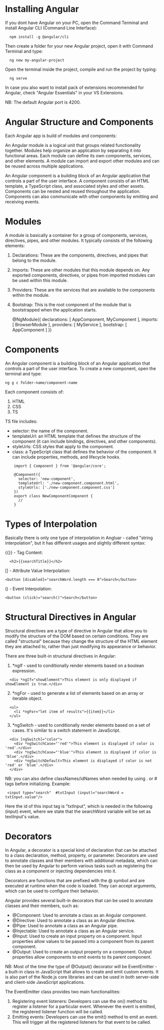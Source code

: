 # Installing Angular

If you dont have Angular on your PC, open the Command Terminal and install Angular CLI (Command Line Interface):

      npm install -g @angular/cli

Then create a folder for your new Angular project, open it with Command Terminal and type:

      ng new my-angular-project

Open the terminal inside the project, compile and run the project by typing:

      ng serve

In case you also want to install pack of extensions recommended for Angular, check "Angular Essentials" in your VS Extensions.

NB: The default Angular port is 4200.

# Angular Structure and Components

Each Angular app is build of modules and components:

An Angular module is a logical unit that groups related functionality together. Modules help organize an application by separating it into functional areas. Each module can define its own components, services, and other elements. A module can import and export other modules and can be reused across multiple applications.

An Angular component is a building block of an Angular application that controls a part of the user interface. A component consists of an HTML template, a TypeScript class, and associated styles and other assets. Components can be nested and reused throughout the application. Components can also communicate with other components by emitting and receiving events.

# Modules

A module is basically a container for a group of components, services, directives, pipes, and other modules. It typically consists of the following elements:

1. Declarations: These are the components, directives, and pipes that belong to the module.
2. Imports: These are other modules that this module depends on. Any exported components, directives, or pipes from imported modules can be used within this module.
3. Providers: These are the services that are available to the components within the module.
4. Bootstrap: This is the root component of the module that is bootstrapped when the application starts.

    @NgModule({
      declarations: [
        AppComponent,
        MyComponent
      ],
      imports: [
        BrowserModule
      ],
      providers: [
        MyService
      ],
      bootstrap: [
        AppComponent
      ]
    })

# Components

An Angular component is a building block of an Angular application that controls a part of the user interface. To create a new component, open the terminal and type:

    ng g c folder-name/component-name

Each component consists of:

1. HTML
2. CSS
3. TS

TS file includes:
- selector: the name of the component.
- templateUrl: an HTML template that defines the structure of the component (it can include bindings, directives, and other components).
- styleUrls:  CSS styles that apply to the component.
- class: a TypeScript class that defines the behavior of the component. It can include properties, methods, and lifecycle hooks.
```
    import { Component } from '@angular/core';

    @Component({
      selector: 'new-component',
      templateUrl: './new-component.component.html',
      styleUrls: ['./new-component.component.css']
    })
    export class NewComponentComponent {
      //
    }
```
# Types of Interpolation

Basically there is only one type of interpolation in Angluar - called "string interpolation", but it has different usages and slightly different syntax:

{{}} - Tag Content:

      <h2>{{searchTitle}}</h2>

[] - Attribute Value Interpolation:

    <button [disabled]="searchWord.length === 0">Search</button>

() - Event Interpolation:

    <button (click)="search()">Search</button>

# Structural Directives in Angular

Structural directives are a type of directive in Angular that allow you to modify the structure of the DOM based on certain conditions. They are called "structural" because they change the structure of the HTML element they are attached to, rather than just modifying its appearance or behavior.

There are three built-in structural directives in Angular:

1. *ngIf - used to conditionally render elements based on a boolean expression. 
```
  <div *ngIf="showElement">This element is only displayed if showElement is true.</div>
```
2. *ngFor - used to generate a list of elements based on an array or iterable object. 
```
  <ul>
    <li *ngFor="let item of results">{{item}}</li>
  </ul>
```
3. *ngSwitch -  used to conditionally render elements based on a set of cases. It's similar to a switch statement in JavaScript.

```
  <div [ngSwitch]="color">
    <div *ngSwitchCase="'red'">This element is displayed if color is 'red'.</div>
    <div *ngSwitchCase="'blue'">This element is displayed if color is 'blue'.</div>
    <div *ngSwitchDefault>This element is displayed if color is not 'red' or 'blue'.</div>
  </div>
```
NB: you can also define classNames/idNames when needed by using . or # tags before initializing. Example: 

     <input type="search"  #txtInput (input)="searchWord = txtInput.value"/>

Here the id of this input tag is "txtInput", which is needed in the following (input) event, where we state that the searchWord variable will be set as textInput's value.

# Decorators

In Angular, a decorator is a special kind of declaration that can be attached to a class declaration, method, property, or parameter. Decorators are used to annotate classes and their members with additional metadata, which can then be used by Angular to perform various tasks such as registering the class as a component or injecting dependencies into it.

Decorators are functions that are prefixed with the @ symbol and are executed at runtime when the code is loaded. They can accept arguments, which can be used to configure their behavior.

Angular provides several built-in decorators that can be used to annotate classes and their members, such as:

- @Component: Used to annotate a class as an Angular component.
- @Directive: Used to annotate a class as an Angular directive.
- @Pipe: Used to annotate a class as an Angular pipe.
- @Injectable: Used to annotate a class as an Angular service.
- @Input: Used to create an input property on a component. Input properties allow values to be passed into a component from its parent component. 
- @Output: Used to create an output property on a component. Output properties allow components to emit events to its parent component. 

NB: Most of the time the type of @Output() decorator will be EventEmitter - a built-in class in JavaScript that allows to create and emit custom events. It is also part of the Node.js core libraries and can be used in both server-side and client-side JavaScript applications.

The EventEmitter class provides two main functionalities:

1. Registering event listeners: Developers can use the on() method to register a listener for a particular event. Whenever the event is emitted, the registered listener function will be called.
2. Emitting events: Developers can use the emit() method to emit an event. This will trigger all the registered listeners for that event to be called.